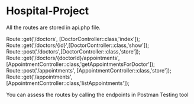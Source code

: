# Hospital-Project

All the routes are stored in api.php file.

Route::get('/doctors', [DoctorController::class,'index']);
Route::get('/doctors/{id}',[DoctorController::class,'show']);
Route::post('/doctors',[DoctorController::class,'store']);
Route::get('/doctors/{doctorId}/appointments', [AppointmentController::class,'getAppointmentsForDoctor']);
Route::post('/appointments', [AppointmentController::class,'store']);
Route::get('/appointments', [AppointmentController::class,'listAppointments']);


You can assess the routes by calling the endpoints in Postman Testing tool

